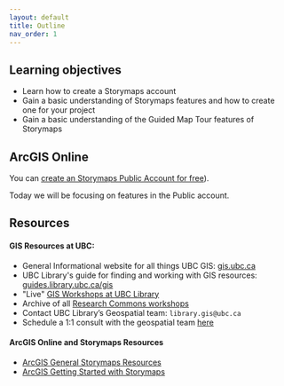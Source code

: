 ```yaml
---
layout: default
title: Outline
nav_order: 1
---
```

## Learning objectives
- Learn how to create a Storymaps account
- Gain a basic understanding of Storymaps features and how to create one for your project
- Gain a basic understanding of the Guided Map Tour features of Storymaps

## ArcGIS Online

You can [create an Storymaps Public Account for free](https://www.arcgis.com/sharing/rest/oauth2/authorize?client_id=arcgisstorymaps&response_type=token&expiration=20160&redirect_uri=https%3A%2F%2Fstorymaps.arcgis.com%2Foauth-callback%3FreturnURL%3D%252Fcontent&hideCancel=true&showSignupOption=true&force_login=true)).
 
Today we will be focusing on features in the Public account.


## Resources

#### GIS Resources at UBC:
- General Informational website for all things UBC GIS: [gis.ubc.ca](http://gis.ubc.ca/)
- UBC Library's guide for finding and working with GIS resources: [guides.library.ubc.ca/gis](http://guides.library.ubc.ca/gis)
- "Live" [GIS Workshops at UBC Library](https://libcal.library.ubc.ca/calendar/vancouver?cid=7544&t=g&d=0000-00-00&cal=7544&ct=33867&inc=0)
- Archive of all [Research Commons workshops](https://ubc-library-rc.github.io/all.html)
- Contact UBC Library’s Geospatial team: `library.gis@ubc.ca`
- Schedule a 1:1 consult with the geospatial team [here](https://libcal.library.ubc.ca/appointments/research_commons#s-lc-public-pt)


#### ArcGIS Online and Storymaps Resources
* [ArcGIS General Storymaps Resources](https://www.esri.com/en-us/arcgis/products/arcgis-storymaps/resources)
* [ArcGIS Getting Started with Storymaps](https://storymaps.arcgis.com/stories/cea22a609a1d4cccb8d54c650b595bc4)
